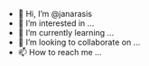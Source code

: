 - 👋 Hi, I’m @janarasis
- 👀 I’m interested in ...
- 🌱 I’m currently learning ...
- 💞️ I’m looking to collaborate on ...
- 📫 How to reach me ...

<!---
janarasis/janarasis is a ✨ special ✨ repository because its `README.md` (this file) appears on your GitHub profile.
You can click the Preview link to take a look at your changes.
--->
